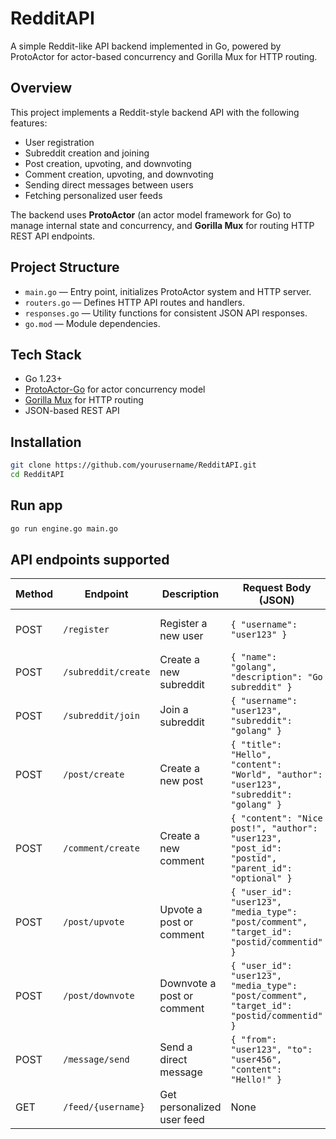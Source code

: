 # RedditAPI

A simple Reddit-like API backend implemented in Go, powered by ProtoActor for actor-based concurrency and Gorilla Mux for HTTP routing.

## Overview

This project implements a Reddit-style backend API with the following features:

- User registration
- Subreddit creation and joining
- Post creation, upvoting, and downvoting
- Comment creation, upvoting, and downvoting
- Sending direct messages between users
- Fetching personalized user feeds

The backend uses **ProtoActor** (an actor model framework for Go) to manage internal state and concurrency, and **Gorilla Mux** for routing HTTP REST API endpoints.

## Project Structure

- `main.go` — Entry point, initializes ProtoActor system and HTTP server.
- `routers.go` — Defines HTTP API routes and handlers.
- `responses.go` — Utility functions for consistent JSON API responses.
- `go.mod` — Module dependencies.


## Tech Stack

- Go 1.23+
- [ProtoActor-Go](https://github.com/asynkron/protoactor-go) for actor concurrency model
- [Gorilla Mux](https://github.com/gorilla/mux) for HTTP routing
- JSON-based REST API

## Installation

```bash
git clone https://github.com/yourusername/RedditAPI.git
cd RedditAPI
```
## Run app

```bash
go run engine.go main.go
```

## API endpoints supported

| Method | Endpoint            | Description                | Request Body (JSON)                                                                              | Response                 |
| ------ | ------------------- | -------------------------- | ------------------------------------------------------------------------------------------------ | ------------------------ |
| POST   | `/register`         | Register a new user        | `{ "username": "user123" }`                                                                      | Success or error message |
| POST   | `/subreddit/create` | Create a new subreddit     | `{ "name": "golang", "description": "Go subreddit" }`                                            | Success or error message |
| POST   | `/subreddit/join`   | Join a subreddit           | `{ "username": "user123", "subreddit": "golang" }`                                               | Success or error message |
| POST   | `/post/create`      | Create a new post          | `{ "title": "Hello", "content": "World", "author": "user123", "subreddit": "golang" }`           | Success or error message |
| POST   | `/comment/create`   | Create a new comment       | `{ "content": "Nice post!", "author": "user123", "post_id": "postid", "parent_id": "optional" }` | Success or error message |
| POST   | `/post/upvote`      | Upvote a post or comment   | `{ "user_id": "user123", "media_type": "post/comment", "target_id": "postid/commentid" }`        | Success or error message |
| POST   | `/post/downvote`    | Downvote a post or comment | `{ "user_id": "user123", "media_type": "post/comment", "target_id": "postid/commentid" }`        | Success or error message |
| POST   | `/message/send`     | Send a direct message      | `{ "from": "user123", "to": "user456", "content": "Hello!" }`                                    | Success or error message |
| GET    | `/feed/{username}`  | Get personalized user feed | None                                                                                             | JSON feed data           |
